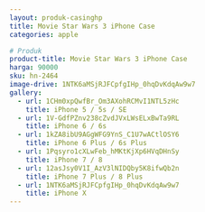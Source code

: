 ```yaml
---
layout: produk-casinghp
title: Movie Star Wars 3 iPhone Case
categories: apple

# Produk
product-title: Movie Star Wars 3 iPhone Case
harga: 90000
sku: hn-2464
image-drive: 1NTK6aMSjRJFCpfgIHp_0hqDvKdqAw9w7
gallery:
  - url: 1CHm0xpQwfBr_Om3AXohRCMvI1NTL5zHc
    title: iPhone 5 / 5s / SE
  - url: 1V-GdfPZnv238cZvdJVxLWsELxBwTa9RL
    title: iPhone 6 / 6s
  - url: 1kZA8ibU9AGgWFG9YnS_C1U7wACtlOSY6
    title: iPhone 6 Plus / 6s Plus
  - url: 1Pqsyro1cXLwFeb_hMKtKjXp6HVqDHnSy
    title: iPhone 7 / 8
  - url: 12asJsy0V1I_AzV3lNIDQby5K8ifwQb2n
    title: iPhone 7 Plus / 8 Plus
  - url: 1NTK6aMSjRJFCpfgIHp_0hqDvKdqAw9w7
    title: iPhone X
---
```

